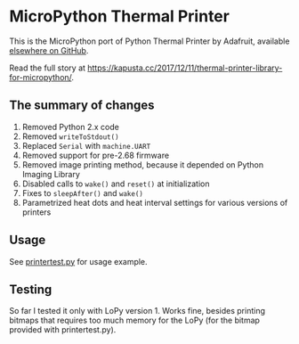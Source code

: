 # MicroPython Thermal Printer
This is the MicroPython port of Python Thermal Printer by Adafruit, available [elsewhere on GitHub](https://github.com/adafruit/Python-Thermal-Printer).

Read the full story at https://kapusta.cc/2017/12/11/thermal-printer-library-for-micropython/.

## The summary of changes

1. Removed Python 2.x code
1. Removed `writeToStdout()`
1. Replaced `Serial` with `machine.UART`
1. Removed support for pre-2.68 firmware
1. Removed image printing method, because it depended on Python Imaging Library
1. Disabled calls to `wake()` and `reset()` at initialization
1. Fixes to `sleepAfter()` and `wake()`
1. Parametrized heat dots and heat interval settings for various versions of printers

## Usage

See [printertest.py]( https://github.com/ayoy/micropython-thermal-printer/blob/master/printertest.py) for usage example.

## Testing

So far I tested it only with LoPy version 1. Works fine, besides printing bitmaps that requires too much memory for the LoPy (for the bitmap provided with printertest.py).
